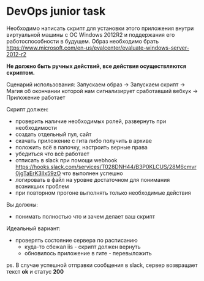 ﻿# DevOps junior task

Необходимо написать скрипт для установки этого приложения внутри виртуальной машины с ОС Windows 2012R2 и поддержания его работоспособности в будущем. Образ необходимо брать https://www.microsoft.com/en-us/evalcenter/evaluate-windows-server-2012-r2

**Не должно быть ручных действий, все действия осуществляются скриптом.**

Сценарий использования:
Запускаем образ -> Запускаем скрипт -> Магия об окончании которой нам сигнализирует сработавший вебхук -> Приложение работает

Скрипт должен:
* проверить наличие необходимых ролей, развернуть при необходимости
* создать отдельный пул, сайт
* скачать приложение с гита либо получить в архиве
* положить всё в папочку, настроить верные права
* убедиться что всё работает
* отписать в slack при помощи webhook https://hooks.slack.com/services/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 что выполнен успешно
* логировать в файл на уровне достаточном для понимания возникших проблем
* при повторном прогоне выполнять только необходимые действия

Вы должны:
* понимать полностью что и зачем делает ваш скрипт

Идеальный вариант:
* проверять состояние сервера по расписанию
  * куда-то сбежал iis - скрипт должен вернуть
  * обновилось приложение в гите - перевыложить

ps. В случае успешной отправки сообщения в slack, сервер возвращает текст **ok** и статус **200**
